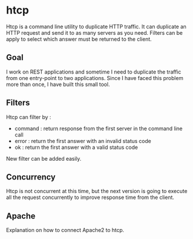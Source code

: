 # htcp
Htcp is a command line utility to duplicate HTTP traffic. It can duplicate an HTTP request
and send it to as many servers as you need. Filters can be apply to select which answer
must be returned to the client.

## Goal
I work on REST applications and sometime I need to duplicate the traffic from one
entry-point to two applications. Since I have faced this problem more than once,
I have built this small tool.

## Filters
Htcp can filter by :

- command : return response from the first server in the command line call
- error : return the first answer with an invalid status code
- ok : return the first answer with a valid status code

New filter can be added easily.

## Concurrency
Htcp is not concurrent at this time, but the next version is going to
execute all the request concurrently to improve response time from the client.

## Apache
Explanation on how to connect Apache2 to htcp.
